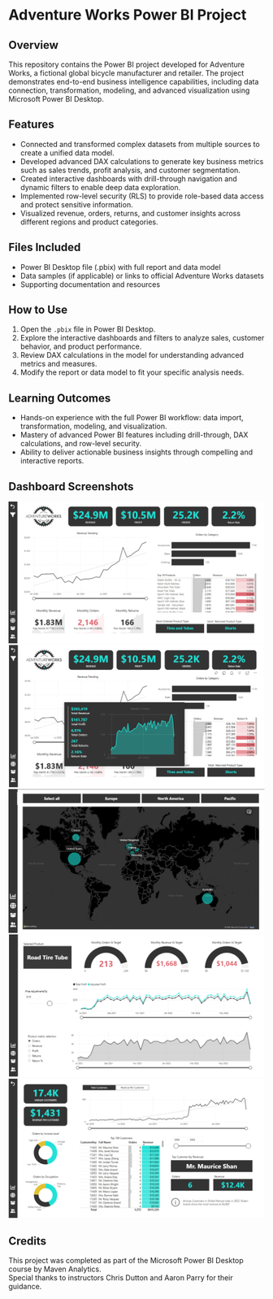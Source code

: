 # Adventure Works Power BI Project

## Overview  
This repository contains the Power BI project developed for Adventure Works, a fictional global bicycle manufacturer and retailer. The project demonstrates end-to-end business intelligence capabilities, including data connection, transformation, modeling, and advanced visualization using Microsoft Power BI Desktop.

## Features  
- Connected and transformed complex datasets from multiple sources to create a unified data model.  
- Developed advanced DAX calculations to generate key business metrics such as sales trends, profit analysis, and customer segmentation.  
- Created interactive dashboards with drill-through navigation and dynamic filters to enable deep data exploration.  
- Implemented row-level security (RLS) to provide role-based data access and protect sensitive information.  
- Visualized revenue, orders, returns, and customer insights across different regions and product categories.

## Files Included  
- Power BI Desktop file (.pbix) with full report and data model  
- Data samples (if applicable) or links to official Adventure Works datasets  
- Supporting documentation and resources  

## How to Use  
1. Open the `.pbix` file in Power BI Desktop.  
2. Explore the interactive dashboards and filters to analyze sales, customer behavior, and product performance.  
3. Review DAX calculations in the model for understanding advanced metrics and measures.  
4. Modify the report or data model to fit your specific analysis needs.

## Learning Outcomes  
- Hands-on experience with the full Power BI workflow: data import, transformation, modeling, and visualization.  
- Mastery of advanced Power BI features including drill-through, DAX calculations, and row-level security.  
- Ability to deliver actionable business insights through compelling and interactive reports.

## Dashboard Screenshots
![image1](images/Exec_dashboard.png)
![image1](images/ExecDashboard.png)
![image1](images/map.png)
![image1](images/Product_performance.png)
![image1](images/Customer_performance.png)


## Credits  
This project was completed as part of the Microsoft Power BI Desktop course by Maven Analytics.  
Special thanks to instructors Chris Dutton and Aaron Parry for their guidance.
